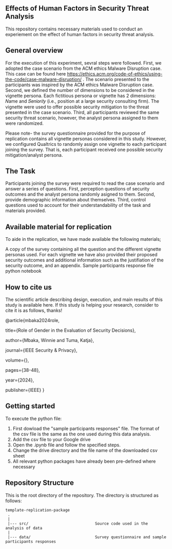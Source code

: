 ## Effects of Human Factors in Security Threat Analysis
This repository contains necessary materials used to conduct an experiement on the effect of human factors in security threat analysis.

## General overview
For the execution of this experiment, sevral steps were followed. First, we adopted the case scenario from the ACM ethics Malware Disruption case. This case can be found here https://ethics.acm.org/code-of-ethics/using-the-code/case-malware-disruption/ . The scenario presented to the participants was inspired by the ACM ethics Malware Disruption case. 
Second, we defined the number of dimensions to be considered in the vignette persona. Each fictitious persona or vignette has 2 dimensions: 𝑁ame and 𝑆𝑒𝑛𝑖𝑜𝑟𝑖𝑡𝑦 (i.e., position at a large security consulting firm). The vignette were used to offer possible security mitigation to the threat presented in the case scenario.
Third, all participants reviewed the same security threat scenario, however, the analyst persona assigned to them were randomized.

Please note- the survey questionnaire provided for the purpose of replication contains all vignette personas considered in this study. However, we configured Qualtrics to randomly assign one vignette to each participant joining the survey. That is, each participant received one possible security mitigation/analyst persona.


## The Task
Participants joining the survey were required to read the case scenario and answer a series of questions. First, perception questions of security outcomes and the analyst persona randomly asigned to them. Second, provide demographic information about themselves. Third, control questions used to account for their understandability of the task and materials provided. 

## Available material for replication
To aide in the replication, we have made available the following materials;

A copy of the survey containing all the question and the different vignette personas used. For each vignette we have also provided their proposed security outcomes and additional information such as the justifiation of the security outcome, and an appendix.
Sample participants response file
python notebook


## How to cite us
The scientific article describing design, execution, and main results of this study is available here. If this study is helping your research, consider to cite it is as follows, thanks!

@article{mbaka2024role,

title={Role of Gender in the Evaluation of Security Decisions},

author={Mbaka, Winnie and Tuma, Katja},

journal={IEEE Security \& Privacy},

volume={},

pages={38-48},

year={2024},

publisher={IEEE} 
}


## Getting started

To execute the python file:

1. First dowload the "sample participants responses" file. The format of the csv file is the same as the one used during this data analysis.
2. Add the csv file to your Google drive
3. Open the .ipynb file and follow the specified steps.
4. Change the drive directory and the file name of the downloaded csv sheet
5. All relevant python packages have already been pre-defined where necessary



## Repository Structure
This is the root directory of the repository. The directory is structured as follows:

    template-replication-package
     .
     |
     |--- src/                             Source code used in the analysis of data
     |
     |--- data/                            Survey questionnaire and sample participants responses
                  
  

